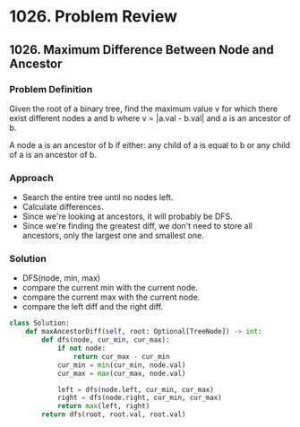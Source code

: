 # 1026. Problem Review

## 1026. Maximum Difference Between Node and Ancestor

### Problem Definition
Given the root of a binary tree, find the maximum value v for which there exist different nodes a and b where v = |a.val - b.val| and a is an ancestor of b.

A node a is an ancestor of b if either: any child of a is equal to b or any child of a is an ancestor of b.

### Approach
- Search the entire tree until no nodes left.
- Calculate differences.
- Since we're looking at ancestors, it will probably be DFS.
- Since we're finding the greatest diff, we don't need to store all ancestors, only the largest one and smallest one.


### Solution
- DFS(node, min, max)
- compare the current min with the current node.
- compare the current max with the current node.
- compare the left diff and the right diff.

```python
class Solution:
    def maxAncestorDiff(self, root: Optional[TreeNode]) -> int:
        def dfs(node, cur_min, cur_max):
            if not node:
                return cur_max - cur_min
            cur_min = min(cur_min, node.val)
            cur_max = max(cur_max, node.val)

            left = dfs(node.left, cur_min, cur_max)
            right = dfs(node.right, cur_min, cur_max)
            return max(left, right)
        return dfs(root, root.val, root.val)
